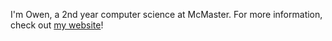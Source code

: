 I'm Owen, a 2nd year computer science at McMaster. For more information, check out [my website](https://owengretzinger.com/)!
